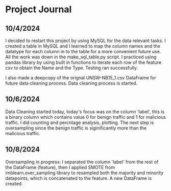 # Project Journal

## 10/4/2024
I decided to restart this project by using MySQL for the data relevant tasks. I created a table in MySQL and I learned to map the column names and the datatype for each column in to
the table for a more convenient future use. All the work was down in the make_sql_table.py script. I practiced using pandas library by using built in functions to iterate each row
of the feature csv to obtain the Name and the Type. Testing ran successfully.

I also made a deepcopy of the orignal UNSW-NB15_1.csv DataFrame for future data cleaning process. Data cleaning process is started.



## 10/6/2024
Data Cleaning started today, today's focus was on the column 'label', this is a binary column which contains value 0 for benign traffic and 1 for malicious traffic. I did counting and percntage analysis, plotting. The next step is oversampling since the benign traffic is siginificantly more than the malicious traffic.


## 10/8/2024
Oversampling in progress: I separated the column 'label' from the rest of the DataFrame (feature), then I applied SMOTE from imblearn.over_sampling library to resampled both the majority and minority datapoints, which is concatenated to the feature. A new DataFrame is created.
